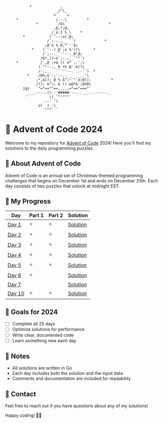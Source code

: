 ```ascii
           *             ,
                       _/^\_
                      <     >
     *                 /.-.\         *
              *        `/&\`                   *
                      ,@.*;@,
                     /_o.I %_\    *
        *           (`'--:o(_@;
                   /`;--.,__ `')             *
                  ;@`o % O,*`'`&\ 
            *    (`'--)_@ ;o %'()\      *
                 /`;--._`''--._O'@;
                /&*,()~o`;-.,_ `""`)
     *          /`,@ ;+& () o*`;-';\
               (`""--.,_0 +% @' &()\
               /-.,_    ``''--....-'`)  *
          *    /@%;o`:;'--,.__   __.'\
              ;*,&(); @ % &^;~`"`o;@();         *
              /(); o^~; & ().o@*&`;&%O\
        jgs   `"="==""==,,,.,="=="==="`
           __.----.(\-''#####---...___...-----._
         '`         \)_`"""""`
                 .--' ')
               o(  )_-\
                 `"""` `
```

# 🎄 Advent of Code 2024

Welcome to my repository for [Advent of Code](https://adventofcode.com/) 2024! Here you'll find my solutions to the daily programming puzzles.

## 📝 About Advent of Code

Advent of Code is an annual set of Christmas-themed programming challenges that begins on December 1st and ends on December 25th. Each day consists of two puzzles that unlock at midnight EST.

## 🚀 My Progress

| Day | Part 1 | Part 2 | Solution |
|-----|--------|--------|----------|
| [Day 1](https://adventofcode.com/2024/day/1) | ⭐ | ⭐ | [Solution](Day-1/main.rs) |
| [Day 2](https://adventofcode.com/2024/day/2) | ⭐ | ⭐ | [Solution](Day-2/src/main.rs) |
| [Day 3](https://adventofcode.com/2024/day/3) | ⭐ | ⭐ | [Solution](Day-3/src/main.rs) |
| [Day 4](https://adventofcode.com/2024/day/4) | ⭐ | ⭐ | [Solution](Day-4/src/main.rs) |
| [Day 5](https://adventofcode.com/2024/day/5) | ⭐ | ⭐ | [Solution](Day-5/src/main.rs) |
| [Day 6](https://adventofcode.com/2024/day/6) | ⭐ |   | [Solution](Day-6/src/main.rs) |
| [Day 7](https://adventofcode.com/2024/day/7) |   |   | [Solution](Day-7/src/main.rs) |
| [Day 10](https://adventofcode.com/2024/day/10) | ⭐ | ⭐ | [Solution](Day-10/src/main.rs) |
<!-- Add more days as you complete them -->

## 🌟 Goals for 2024

- [ ] Complete all 25 days
- [ ] Optimize solutions for performance
- [ ] Write clear, documented code
- [ ] Learn something new each day

## 📝 Notes

- All solutions are written in Go
- Each day includes both the solution and the input data
- Comments and documentation are included for readability

## 🤝 Contact

Feel free to reach out if you have questions about any of my solutions!

Happy coding! 🎄✨
